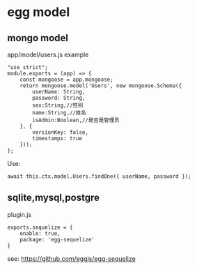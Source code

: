 # egg model

## mongo model
app/model/users.js example

    "use strict";
    module.exports = (app) => {
        const mongoose = app.mongoose;
        return mongoose.model('Users', new mongoose.Schema({
            userName: String,
            password: String,
            sex:String,//性别
            name:String,//姓名
            isAdmin:Boolean,//是否是管理员
        }, {
            versionKey: false,
            timestamps: true
        }));
    };

Use:

    await this.ctx.model.Users.findOne({ userName, password });

## sqlite,mysql,postgre
plugin.js

    exports.sequelize = {
        enable: true,
        package: 'egg-sequelize'
    }

see:
https://github.com/eggjs/egg-sequelize